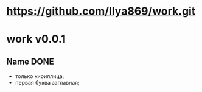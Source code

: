 # https://github.com/Ilya869/work.git
# work v0.0.1
## Name DONE
- только кириллица;
- первая буква заглавная;

